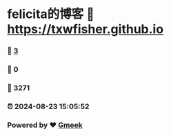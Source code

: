 # felicita的博客 :link: https://txwfisher.github.io 
### :page_facing_up: [3](https://txwfisher.github.io/tag.html) 
### :speech_balloon: 0 
### :hibiscus: 3271 
### :alarm_clock: 2024-08-23 15:05:52 
### Powered by :heart: [Gmeek](https://github.com/Meekdai/Gmeek)
